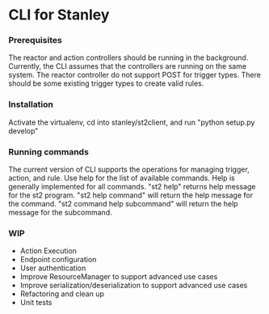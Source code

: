 CLI for Stanley
===============

### Prerequisites
The reactor and action controllers should be running in the background. Currently, the CLI assumes that the controllers are running on the same system. The reactor controller do not support POST for trigger types. There should be some existing trigger types to create valid rules.

### Installation
Activate the virtualenv, cd into stanley/st2client, and run "python setup.py develop"

### Running commands
The current version of CLI supports the operations for managing trigger, action, and rule. Use help for the list of available commands. Help is generally implemented for all commands. "st2 help" returns help message for the st2 program. "st2 help command" will return the help message for the command.  "st2 command help subcommand" will return the help message for the subcommand.   

### WIP
* Action Execution
* Endpoint configuration
* User authentication
* Improve ResourceManager to support advanced use cases
* Improve serialization/deserialization to support advanced use cases
* Refactoring and clean up
* Unit tests
